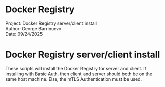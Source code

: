 ﻿# Docker Registry
Project: Docker Registry server/client install<br>
Author: George Barrinuevo<br>
Date: 09/24/2025<br>

# Docker Registry server/client install
These scripts will install the Docker Registry for server and client. If installing with Basic Auth, then client and server should both be on the same host machine. Else, the mTLS Authentication must be used.

